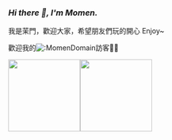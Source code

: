### _Hi there 👋, I'm Momen._

我是茉門，歡迎大家，希望朋友們玩的開心 Enjoy~


歡迎我的![:MomenDomain](https://count.getloli.com/get/@:MomenDomain)訪客🎉🎉



<span><img src="https://github-readme-stats.vercel.app/api?username=MomenDomain&count_private=true&show_icons=true" height=145/></span><span><img src="https://github-readme-stats.vercel.app/api/top-langs/?username=MomenDomain&layout=compact" height=145/></span>




<!--
**MomenDomain/MomenDomain** is a ✨ _special_ ✨ repository because its `README.md` (this file) appears on your GitHub profile.

Here are some ideas to get you started:

- 🔭 I’m currently working on ...
- 🌱 I’m currently learning ...
- 👯 I’m looking to collaborate on ...
- 🤔 I’m looking for help with ...
- 💬 Ask me about ...
- 📫 How to reach me: ...
- 😄 Pronouns: ...
- ⚡ Fun fact: ...
-->
